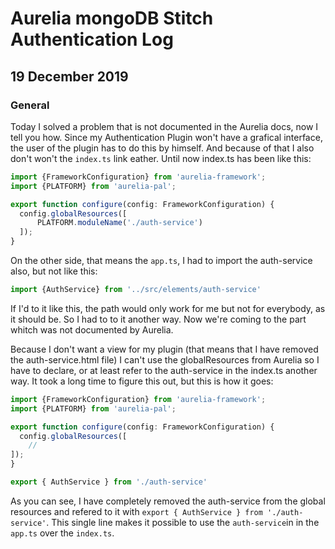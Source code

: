 # Aurelia mongoDB Stitch Authentication Log
## 19 December 2019
### General
Today I solved a problem that is not documented in the Aurelia docs, now I tell you how.
Since my Authentication Plugin won't have a grafical interface, the user of the plugin has to do this by himself. And because of that I also don't won't the ` index.ts ` link eather. Until now index.ts has been like this:
``` ts
import {FrameworkConfiguration} from 'aurelia-framework';
import {PLATFORM} from 'aurelia-pal';

export function configure(config: FrameworkConfiguration) {
  config.globalResources([
      PLATFORM.moduleName('./auth-service')
  ]);
}
```
On the other side, that means the ` app.ts `, I had to import the auth-service also, but not like this:
``` ts
import {AuthService} from '../src/elements/auth-service'
```
If I'd to it like this, the path would only work for me but not for everybody, as it should be. So I had to to it another way.
Now we're coming to the part whitch was not documented by Aurelia.

Because I don't want a view for my plugin (that means that I have removed the auth-service.html file) I can't use the globalResources from Aurelia so I have to declare, or at least refer to the auth-service in the index.ts another way. It took a long time to figure this out, but this is how it goes:
``` ts
import {FrameworkConfiguration} from 'aurelia-framework';
import {PLATFORM} from 'aurelia-pal';

export function configure(config: FrameworkConfiguration) {
  config.globalResources([
    //
]);
}

export { AuthService } from './auth-service'
```

As you can see, I have completely removed the auth-service from the global resources and refered to it with ` export { AuthService } from './auth-service' `. This single line makes it possible to use the ` auth-service `in in the ` app.ts ` over the ` index.ts `. 
